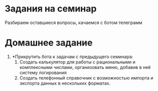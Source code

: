 # Задания на семинар

Разбираем оставшиеся вопросы, качаемся с ботом телеграмм

# Домашнее задание

1. *Прикрутить бота к задачам с предыдущего семинара:
    1. Создать калькулятор для работы с рациональными и комплексными числами, организовать меню, добавив в неё систему логирования
    2. Создать телефонный справочник с возможностью импорта и экспорта данных в нескольких форматах.